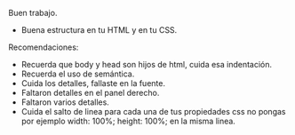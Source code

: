 Buen trabajo.

- Buena estructura en tu HTML y en tu CSS.

Recomendaciones:

- Recuerda que body y head son hijos de html, cuida esa indentación.
- Recuerda el uso de semántica.
- Cuida los detalles, fallaste en la fuente.
- Faltaron detalles en el panel derecho.
- Faltaron varios detalles.
- Cuida el salto de linea para cada una de tus propiedades css no pongas por ejemplo width: 100%; height: 100%; en la misma linea.

